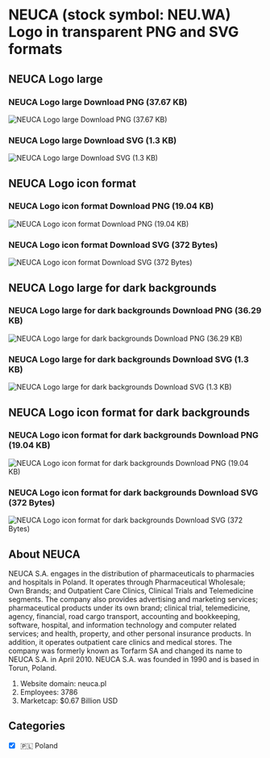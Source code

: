 # NEUCA (stock symbol: NEU.WA) Logo in transparent PNG and SVG formats

## NEUCA Logo large

### NEUCA Logo large Download PNG (37.67 KB)

![NEUCA Logo large Download PNG (37.67 KB)](/img/orig/NEU.WA_BIG-4bfd4680.png)

### NEUCA Logo large Download SVG (1.3 KB)

![NEUCA Logo large Download SVG (1.3 KB)](/img/orig/NEU.WA_BIG-31de7252.svg)

## NEUCA Logo icon format

### NEUCA Logo icon format Download PNG (19.04 KB)

![NEUCA Logo icon format Download PNG (19.04 KB)](/img/orig/NEU.WA-61fa493e.png)

### NEUCA Logo icon format Download SVG (372 Bytes)

![NEUCA Logo icon format Download SVG (372 Bytes)](/img/orig/NEU.WA-ecc0a4bb.svg)

## NEUCA Logo large for dark backgrounds

### NEUCA Logo large for dark backgrounds Download PNG (36.29 KB)

![NEUCA Logo large for dark backgrounds Download PNG (36.29 KB)](/img/orig/NEU.WA_BIG.D-a974638c.png)

### NEUCA Logo large for dark backgrounds Download SVG (1.3 KB)

![NEUCA Logo large for dark backgrounds Download SVG (1.3 KB)](/img/orig/NEU.WA_BIG.D-7ed17e38.svg)

## NEUCA Logo icon format for dark backgrounds

### NEUCA Logo icon format for dark backgrounds Download PNG (19.04 KB)

![NEUCA Logo icon format for dark backgrounds Download PNG (19.04 KB)](/img/orig/NEU.WA.D-8992aab4.png)

### NEUCA Logo icon format for dark backgrounds Download SVG (372 Bytes)

![NEUCA Logo icon format for dark backgrounds Download SVG (372 Bytes)](/img/orig/NEU.WA.D-4aadf492.svg)

## About NEUCA

NEUCA S.A. engages in the distribution of pharmaceuticals to pharmacies and hospitals in Poland. It operates through Pharmaceutical Wholesale; Own Brands; and Outpatient Care Clinics, Clinical Trials and Telemedicine segments. The company also provides advertising and marketing services; pharmaceutical products under its own brand; clinical trial, telemedicine, agency, financial, road cargo transport, accounting and bookkeeping, software, hospital, and information technology and computer related services; and health, property, and other personal insurance products. In addition, it operates outpatient care clinics and medical stores. The company was formerly known as Torfarm SA and changed its name to NEUCA S.A. in April 2010. NEUCA S.A. was founded in 1990 and is based in Torun, Poland.

1. Website domain: neuca.pl
2. Employees: 3786
3. Marketcap: $0.67 Billion USD


## Categories
- [x] 🇵🇱 Poland
